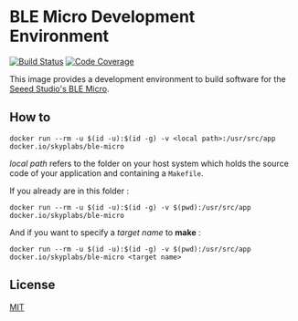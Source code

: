 # BLE Micro Development Environment

[![Build Status](https://travis-ci.org/SkypLabs/ble-micro-dockerfile.svg)](https://travis-ci.org/SkypLabs/ble-micro-dockerfile) [![Code Coverage](https://api.codacy.com/project/badge/Grade/bdffc169e5e749a0ae7bdbfc40cf21a9)](https://www.codacy.com/app/skyper/ble-micro-dockerfile?utm_source=github.com&amp;utm_medium=referral&amp;utm_content=SkypLabs/ble-micro-dockerfile&amp;utm_campaign=Badge_Grade)

This image provides a development environment to build software for the [Seeed Studio's BLE Micro][ble-micro].

## How to

    docker run --rm -u $(id -u):$(id -g) -v <local path>:/usr/src/app docker.io/skyplabs/ble-micro

*local path* refers to the folder on your host system which holds the source code of your application and containing a `Makefile`.

If you already are in this folder :

    docker run --rm -u $(id -u):$(id -g) -v $(pwd):/usr/src/app docker.io/skyplabs/ble-micro

And if you want to specify a *target name* to **make** :

    docker run --rm -u $(id -u):$(id -g) -v $(pwd):/usr/src/app docker.io/skyplabs/ble-micro <target name>

## License

[MIT][MIT]

 [ble-micro]: https://www.seeedstudio.com/depot/Seeed-Micro-BLE-Module-w-CortexM0-Based-nRF51822-SoC-p-1975.html
 [MIT]: https://opensource.org/licenses/MIT
